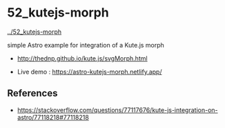 # 52_kutejs-morph
[../52_kutejs-morph](../52_kutejs-morph)

simple Astro example for integration of a Kute.js morph

* http://thednp.github.io/kute.js/svgMorph.html

* Live demo : https://astro-kutejs-morph.netlify.app/

## References
* https://stackoverflow.com/questions/77117676/kute-js-integration-on-astro/77118218#77118218
